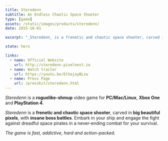 ```yaml
---
title: Steredenn
subtitle: An Endless Chaotic Space Shooter
type: [game]
assets: /static/images/products/steredenn/
date: 2015-10-01

excerpt: "_Steredenn_ is a frenetic and chaotic space shooter, carved in big beautiful pixels."

state: hero

links:
  - name: Official Website
    url: http://steredenn.pixelnest.io
  - name: Watch trailer
    url: https://youtu.be/EtXajayBLzw
  - name: Press Page
    url: /presskit/steredenn.html
---
```


_Steredenn_ is a **roguelike-shmup** video game for **PC/Mac/Linux**, **Xbox One** and **PlayStation 4**.

_Steredenn_ is a **frenetic and chaotic space shooter**, carved in **big beautiful pixels**, with **insane boss battles**. Embark in your ship and engage the fight against dreadful space pirates in a never-ending combat for your survival.

_The game is fast, addictive, hard and action-packed._

